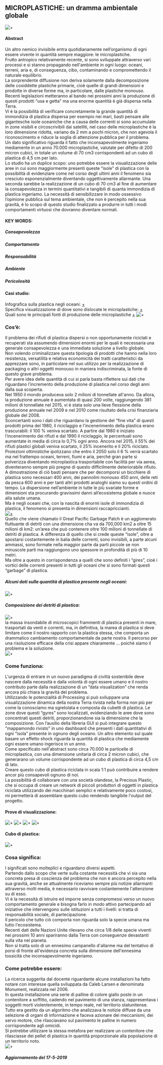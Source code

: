 ## MICROPLASTICHE: un dramma ambientale globale 
![+](https://i.imgur.com/XB7bnIj.jpg)  
#### Abstract  
Un altro nemico invisibile entra quotidianamente nell’organismo di ogni essere vivente in quantità sempre maggiore: le microplastiche.  
Frutto antropico relativamente recente, si sono sviluppate attraverso vari processi e si stanno propagando nell'ambiente in ogni luogo: oceani, terreni, aria e, di conseguenza, cibo, contaminando e compromettendo il naturale equilibrio.  
La sorprendente diffusione non deriva solamente dalla decomposizione delle cosiddette plastiche primarie, cioè quelle di grandi dimensioni e prodotte in diverse forme ma, in particolare, dalle plastiche monouso. Recenti legislazioni metteranno al bando nei prossimi anni la produzione di questi prodotti “usa e getta” ma una enorme quantità è già dispersa nella Terra.  
Vi è la possibilità di verificare concretamente la grande quantità di immondizia di plastica dispersa per esempio nei mari, basti pensare alle gigantesche isole oceaniche che a causa delle correnti si sono accumulate in zone visibili e circoscrivibili dai satelliti, nel caso delle microplastiche è la loro dimensione ridotta, variano da 2 mm a pochi micron, che non agevola il riconoscimento e riduce la soglia di attenzione pubblica per il problema.  
Un dato significativo riguarda il fatto che inconsapevolmente ingeriamo mediamente in un anno 70.000 microplastiche, valutate per difetto di 200 micron cubici, in totale un volume di 70 cm3 corrispondenti ad un cubo di plastica di 4,5 cm per lato.  
Lo studio ha un duplice scopo: uno potrebbe essere la visualizzazione delle aree in cui sono maggiormente presenti queste “isole” di plastica con la possibilità di evidenziare come nel corso degli ultimi anni il fenomeno sia cresciuto esponenzialmente diventando oggettivamente allarmante.  Una seconda sarebbe la realizzazione di un cubo di 70 cm3 al fine di aumentare la consapevolezza in termini quantitativi e tangibili di quanta immondizia di plastica ingeriamo.
La necessità di sensibilizzare in modo ossessivo l’opinione pubblica sul tema ambientale, che non è percepito nella sua gravità, è lo scopo di questo studio finalizzato a produrre in tutti i modi comportamenti virtuosi che dovranno diventare normali.  
#### KEY WORDS:  
##### Consapevolezza  
##### Comportamento  
##### Responsabilità  
##### Ambiente  
##### Pericolosità  

#### Casi studio:
Infografica sulla plastica negli oceani: [+](http://dumpark.com/seas-of-plastic-infographic/)  
Specifica visualizzazione di dove sono dislocate le microplastiche: [+](https://www.nature.com/news/bottles-bags-ropes-and-toothbrushes-the-struggle-to-track-ocean-plastics-1.20432)  
Quali sono le principali fonti di produzione delle microplastiche [+](https://www.leisurepro.com/blog/ocean-news/great-plastic-era-change-want-see-world/)
![+](https://i.imgur.com/ZTqsyAc.jpg)  
### Cos’è:
Il problema dei rifiuti di plastica dispersi o non opportunamente riciclati e recuperati sta assumendo dimensioni enormi per le quali è necessaria una generale consapevolezza e una immediata soluzione a livello globale.   
Non volendo criminalizzare questa tipologia di prodotti che hanno nella loro resistenza, versatilità e relativa economicità dei tratti caratteristici da apprezzare sono, in particolare nel suo utilizzo per la realizzazione di packaging o altri oggetti monouso in maniera indiscriminata, la fonte di questo grave problema.    
Per avere idea delle quantità di cui si parla basta riflettere sui dati che riguardano l’incremento della produzione di plastica nel corso degli anni dalla sua scoperta.  
Nel 1950 il mondo produceva solo 2 milioni di tonnellate all'anno. Da allora, la produzione annuale è aumentata di quasi 200 volte, raggiungendo 381 milioni di tonnellate nel 2015, vi è stata solo una lieve flessione della produzione annuale nel 2009 e nel 2010 come risultato della crisi finanziaria globale del 2008.    
Sconcertanti sono i dati che riguardano la gestione del “fine vita” di questi prodotti prima del 1980, il riciclaggio e l'incenerimento della plastica erano trascurabili: il 100 % veniva scartato. A partire dal 1980 è iniziato l’incenerimento dei rifiuti e dal 1990 il riciclaggio, le percentuali sono aumentate in media di circa lo 0,7% ogni anno. Ancora nel 2015, il 55% dei rifiuti plastici globali veniva scartato, il 25% incenerito e il 20% riciclato.  
Proiezioni ottimistiche ipotizzano che entro il 2050 solo il 6 % verrà scartato ma nel frattempo oceani, terreni, fiumi e aria, perché gran parte si polverizza diventando microplastica trasportabile con facilità per via aerea, diventeranno sempre più pregne di questo difficilmente deteriorabile rifiuto.  
A dimostrazione di ciò basti pensare che per decomporsi un bicchiere di plastica sono necessari 400 anni, dei pannolini monouso 450 anni, delle reti da pesca 600 anni e per tanti altri prodotti analoghi siamo su questi ordini di tempo.
La dispersione nell’ambiente in tutte le più svariate forme e dimensioni sta procurando gravissimi danni all’ecosistema globale e nuoce alla salute umana.  
Ma è negli oceani che, con la nascita di enormi isole di immondizia di plastica, il fenomeno si presenta in dimensioni raccapriccianti.  
[![+](https://i.imgur.com/8LzfR20.jpg)](https://www.youtube.com/watch?time_continue=43&v=Sp572udnPVg)  
Quello che viene chiamato il Great Pacific Garbage Patch è un agglomerato fluttuante di detriti con una dimensione cha va da 700,000 km2 a oltre 15 milioni di km2: un’area che può contenere oltre 100 milioni di tonnellate di detriti di plastica.
A differenza di quello che si crede queste “isole”, oltre a spostarsi costantemente in balia delle correnti, sono invisibili, a parte alcuni ammassi, sono formate nella maggior parte da parti piccole se non minuscole parti ma raggiungono uno spessore in profondità di più di 10 metri.  
Ma oltre a questo in corrispondenza a quelli che sono definiti i “gires”, cioè i vortici delle correnti presenti in tutti gli oceani che si sono formati questi “garbage” di plastica.  
##### Alcuni dati sulla quantità di plastica presente negli oceani:  
![+](https://i.imgur.com/qz9sO24.jpg)  
##### Composizione dei detriti di plastica:  
![+](https://i.imgur.com/7OBPbRn.jpg)  
la massa insondabile di microscopici frammenti di plastica presenti in mare, trasportati da venti e correnti, ma, in definitiva, la marea di plastica si deve limitare come il nostro rapporto con la plastica stessa, che comporta un drammatico cambiamento comportamentale da parte nostra. Il percorso per una risoluzione efficace della crisi appare chiaramente ... poiché siamo il problema e la soluzione.  
![+](https://i.imgur.com/gPGST1P.jpg)  
### Come funziona:  
L'urgenza di entrare in un nuovo paradigma di civiltà sostenibile deve nascere dalla necessità e dalla volontà di ogni essere umano e il nostro contributo parte dalla realizzazione di un “data visualization” che renda ancora più chiara la gravità del problema.  
Utilizzando le potenzialità di Processing si può sviluppare una visualizzazione dinamica della nostra Terra rivista nella forma  non più per come la conosciamo ma sgretolata e composta da cubetti di plastica.
Le zone dove questi “gyres” sono localizzati, evidenziando le aree dove sono concentrati questi detriti, proporzionandone sia la dimensione che la composizione.
Con l’ausilio della libreria GUI si può integrare questo "mappamondo rivisto" in uno dashboard che presenti i dati quantitativi di ogni “isola” presente in ognuno degli oceano.
Un altro elemento sul quale basare un effetto shock riguarda la quantità di plastica che mediamente ogni essere umano ingerisce in un anno.  
Come specificato nell'abstract sono circa 70.000 le particelle di microplastica, con una dimensione unitaria di circa 2 micron cubici, che generarano un volume corrispondente ad un cubo di plastica di circa 4,5 cm di lato.  
Creare questo cubo di plastica riciclata in scala 1:1 può contribuire a rendere ancor più consapevoli ognuno di noi.  
La possibilità di collaborare con una società olandese, la Precious Plastic, che si occupa di creare un network di piccoli produttori di oggetti in plastica riciclata utilizzando dei macchinari semplici e relativamente poco costosi, mi permetterà di assemblare questo cubo rendendo tangibile l'output del progetto.  
#### Prove di visualizzazione:  
![+](https://i.imgur.com/nLpvDqv.jpg) ![+](https://i.imgur.com/I37f2Rv.jpg) ![+](https://i.imgur.com/yx4y85O.jpg) ![+](https://i.imgur.com/u6J7L2Z.jpg)  
#### Cubo di plastica:  
![+](https://i.imgur.com/Cwp0Y1P.jpg)  
### Cosa significa:  
I significati sono molteplici e riguardano diversi aspetti.  
Partendo dallo scopo che verte sulla costante necessità che vi sia una concreta presa di coscienza del problema che non è ancora percepito nella sua gravità, anche se attualmente riceviamo sempre più notizie allarmanti attraverso molti media, è necessario ravvivare costantemente l'attenzione su di esso.  
Vi è la necessità di istruire ed imporre senza compromessi verso un nuovo comportamento generale e bisogna farlo in modo attivo partecipando ad iniziative che intervengono sulle istituzioni a tutti i livelli: si tratta di responsabilità sociale, di partecipazione.  
Il pericolo che tutto ciò comporta non riguarda solo la specie umana ma tutto l'ecosistema.  
Recenti dati delle Nazioni Unite rilevano che circa 1/8 delle specie viventi nei prossimi 10 anni spariranno dalla Terra con conseguenze devastanti sulla vita nel pianeta.  
Non si tratta solo di un ennesimo campanello d'allarme ma del tentativo di porsi di fronte all'evidenza concreta sulla dimensione dell'ennesima tossicità che inconsapevolmente ingeriamo.
### Come potrebbe essere:  
La ricerca suggerita dal docente riguardante alcune installazioni ha fatto notare con interesse quella sviluppata da Caleb Larsen e denominata Monument, realizzata nel 2006.  
In questa installazione una serie di palline di colore giallo poste in un contenitore a soffitto, cadendo nel pavimento di una stanza, rappresentava i soggetti morti violentemente, in tempo reale, nel territorio statunitense. Tutto era gestito da un algoritmo che analizzava le notizie diffuse da una selezione di organi di informazione e faceva azionare dei meccanismi, dei servo motore, che rilasciavano sul pavimento le palline in numero corrispondente agli omicidi.  
Si potrebbe utilizzare la stessa metafora per realizzare  un contenitore che rilasciasse dei pellet di plastica in quantità proporzionale alla popolazione di un territorio noto.  
![+](https://i.imgur.com/zUOn2qJ.png)  
##### Aggiornamento del 17-5-2019










